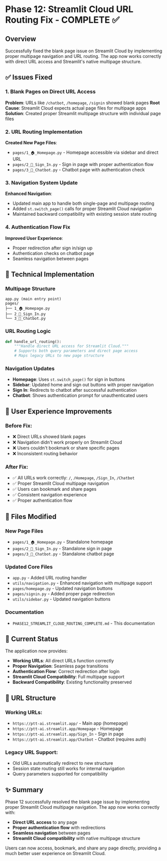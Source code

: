 # Phase 12: Streamlit Cloud URL Routing Fix - COMPLETE ✅

## Overview
Successfully fixed the blank page issue on Streamlit Cloud by implementing proper multipage navigation and URL routing. The app now works correctly with direct URL access and Streamlit's native multipage structure.

## ✅ Issues Fixed

### 1. Blank Pages on Direct URL Access
**Problem**: URLs like `/chatbot`, `/homepage`, `/signin` showed blank pages
**Root Cause**: Streamlit Cloud expects actual page files for multipage apps
**Solution**: Created proper Streamlit multipage structure with individual page files

### 2. URL Routing Implementation
**Created New Page Files**:
- `pages/1_🏠_Homepage.py` - Homepage accessible via sidebar and direct URL
- `pages/2_🔐_Sign_In.py` - Sign in page with proper authentication flow
- `pages/3_💬_Chatbot.py` - Chatbot page with authentication check

### 3. Navigation System Update
**Enhanced Navigation**:
- Updated main app to handle both single-page and multipage routing
- Added `st.switch_page()` calls for proper Streamlit Cloud navigation
- Maintained backward compatibility with existing session state routing

### 4. Authentication Flow Fix
**Improved User Experience**:
- Proper redirection after sign in/sign up
- Authentication checks on chatbot page
- Seamless navigation between pages

## 🔧 Technical Implementation

### Multipage Structure
```
app.py (main entry point)
pages/
├── 1_🏠_Homepage.py
├── 2_🔐_Sign_In.py
└── 3_💬_Chatbot.py
```

### URL Routing Logic
```python
def handle_url_routing():
    """Handle direct URL access for Streamlit Cloud."""
    # Supports both query parameters and direct page access
    # Maps legacy URLs to new page structure
```

### Navigation Updates
- **Homepage**: Uses `st.switch_page()` for sign in buttons
- **Sidebar**: Updated home and sign out buttons with proper navigation
- **Sign In**: Redirects to chatbot after successful authentication
- **Chatbot**: Shows authentication prompt for unauthenticated users

## 🎯 User Experience Improvements

### Before Fix:
- ❌ Direct URLs showed blank pages
- ❌ Navigation didn't work properly on Streamlit Cloud
- ❌ Users couldn't bookmark or share specific pages
- ❌ Inconsistent routing behavior

### After Fix:
- ✅ All URLs work correctly: `/`, `/Homepage`, `/Sign_In`, `/Chatbot`
- ✅ Proper Streamlit Cloud multipage navigation
- ✅ Users can bookmark and share pages
- ✅ Consistent navigation experience
- ✅ Proper authentication flow

## 📁 Files Modified

### New Page Files
- `pages/1_🏠_Homepage.py` - Standalone homepage
- `pages/2_🔐_Sign_In.py` - Standalone sign in page  
- `pages/3_💬_Chatbot.py` - Standalone chatbot page

### Updated Core Files
- `app.py` - Added URL routing handler
- `utils/navigation.py` - Enhanced navigation with multipage support
- `pages/homepage.py` - Updated navigation buttons
- `pages/signin.py` - Added proper page redirection
- `utils/sidebar.py` - Updated navigation buttons

### Documentation
- `PHASE12_STREAMLIT_CLOUD_ROUTING_COMPLETE.md` - This documentation

## 🚀 Current Status

The application now provides:
- **Working URLs**: All direct URLs function correctly
- **Proper Navigation**: Seamless page transitions
- **Authentication Flow**: Correct redirection after login
- **Streamlit Cloud Compatibility**: Full multipage support
- **Backward Compatibility**: Existing functionality preserved

## 🔄 URL Structure

### Working URLs:
- `https://ptt-ai.streamlit.app/` - Main app (homepage)
- `https://ptt-ai.streamlit.app/Homepage` - Homepage
- `https://ptt-ai.streamlit.app/Sign_In` - Sign in page
- `https://ptt-ai.streamlit.app/Chatbot` - Chatbot (requires auth)

### Legacy URL Support:
- Old URLs automatically redirect to new structure
- Session state routing still works for internal navigation
- Query parameters supported for compatibility

## ✨ Summary

Phase 12 successfully resolved the blank page issue by implementing proper Streamlit Cloud multipage navigation. The app now works correctly with:

- **Direct URL access** to any page
- **Proper authentication flow** with redirections
- **Seamless navigation** between pages
- **Streamlit Cloud compatibility** with native multipage structure

Users can now access, bookmark, and share any page directly, providing a much better user experience on Streamlit Cloud.